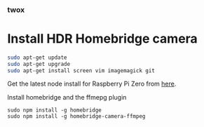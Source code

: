 ### twox


# Install HDR Homebridge camera

```bash
sudo apt-get update
sudo apt-get upgrade
sudo apt-get install screen vim imagemagick git 

```

Get the latest node install for Raspberry Pi Zero from [here](https://github.com/sdesalas/node-pi-zero).

Install homebridge and the ffmepg plugin
```
sudo npm install -g homebridge
sudo npm install -g homebridge-camera-ffmpeg
```




